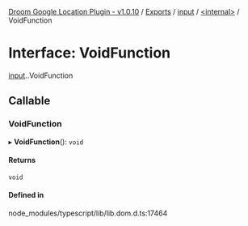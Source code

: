 [Droom Google Location Plugin - v1.0.10](../README.md) / [Exports](../modules.md) / [input](../modules/input.md) / [<internal\>](../modules/input._internal_.md) / VoidFunction

# Interface: VoidFunction

[input](../modules/input.md).[<internal>](../modules/input._internal_.md).VoidFunction

## Callable

### VoidFunction

▸ **VoidFunction**(): `void`

#### Returns

`void`

#### Defined in

node_modules/typescript/lib/lib.dom.d.ts:17464

